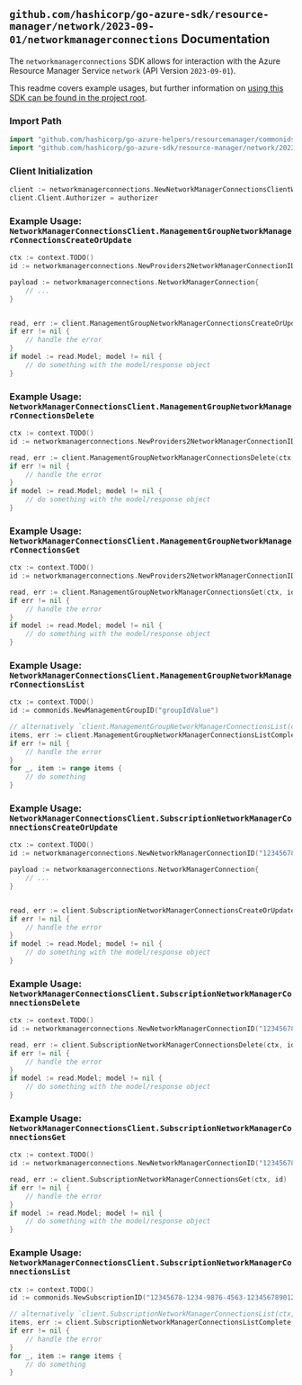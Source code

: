 
## `github.com/hashicorp/go-azure-sdk/resource-manager/network/2023-09-01/networkmanagerconnections` Documentation

The `networkmanagerconnections` SDK allows for interaction with the Azure Resource Manager Service `network` (API Version `2023-09-01`).

This readme covers example usages, but further information on [using this SDK can be found in the project root](https://github.com/hashicorp/go-azure-sdk/tree/main/docs).

### Import Path

```go
import "github.com/hashicorp/go-azure-helpers/resourcemanager/commonids"
import "github.com/hashicorp/go-azure-sdk/resource-manager/network/2023-09-01/networkmanagerconnections"
```


### Client Initialization

```go
client := networkmanagerconnections.NewNetworkManagerConnectionsClientWithBaseURI("https://management.azure.com")
client.Client.Authorizer = authorizer
```


### Example Usage: `NetworkManagerConnectionsClient.ManagementGroupNetworkManagerConnectionsCreateOrUpdate`

```go
ctx := context.TODO()
id := networkmanagerconnections.NewProviders2NetworkManagerConnectionID("managementGroupIdValue", "networkManagerConnectionValue")

payload := networkmanagerconnections.NetworkManagerConnection{
	// ...
}


read, err := client.ManagementGroupNetworkManagerConnectionsCreateOrUpdate(ctx, id, payload)
if err != nil {
	// handle the error
}
if model := read.Model; model != nil {
	// do something with the model/response object
}
```


### Example Usage: `NetworkManagerConnectionsClient.ManagementGroupNetworkManagerConnectionsDelete`

```go
ctx := context.TODO()
id := networkmanagerconnections.NewProviders2NetworkManagerConnectionID("managementGroupIdValue", "networkManagerConnectionValue")

read, err := client.ManagementGroupNetworkManagerConnectionsDelete(ctx, id)
if err != nil {
	// handle the error
}
if model := read.Model; model != nil {
	// do something with the model/response object
}
```


### Example Usage: `NetworkManagerConnectionsClient.ManagementGroupNetworkManagerConnectionsGet`

```go
ctx := context.TODO()
id := networkmanagerconnections.NewProviders2NetworkManagerConnectionID("managementGroupIdValue", "networkManagerConnectionValue")

read, err := client.ManagementGroupNetworkManagerConnectionsGet(ctx, id)
if err != nil {
	// handle the error
}
if model := read.Model; model != nil {
	// do something with the model/response object
}
```


### Example Usage: `NetworkManagerConnectionsClient.ManagementGroupNetworkManagerConnectionsList`

```go
ctx := context.TODO()
id := commonids.NewManagementGroupID("groupIdValue")

// alternatively `client.ManagementGroupNetworkManagerConnectionsList(ctx, id, networkmanagerconnections.DefaultManagementGroupNetworkManagerConnectionsListOperationOptions())` can be used to do batched pagination
items, err := client.ManagementGroupNetworkManagerConnectionsListComplete(ctx, id, networkmanagerconnections.DefaultManagementGroupNetworkManagerConnectionsListOperationOptions())
if err != nil {
	// handle the error
}
for _, item := range items {
	// do something
}
```


### Example Usage: `NetworkManagerConnectionsClient.SubscriptionNetworkManagerConnectionsCreateOrUpdate`

```go
ctx := context.TODO()
id := networkmanagerconnections.NewNetworkManagerConnectionID("12345678-1234-9876-4563-123456789012", "networkManagerConnectionValue")

payload := networkmanagerconnections.NetworkManagerConnection{
	// ...
}


read, err := client.SubscriptionNetworkManagerConnectionsCreateOrUpdate(ctx, id, payload)
if err != nil {
	// handle the error
}
if model := read.Model; model != nil {
	// do something with the model/response object
}
```


### Example Usage: `NetworkManagerConnectionsClient.SubscriptionNetworkManagerConnectionsDelete`

```go
ctx := context.TODO()
id := networkmanagerconnections.NewNetworkManagerConnectionID("12345678-1234-9876-4563-123456789012", "networkManagerConnectionValue")

read, err := client.SubscriptionNetworkManagerConnectionsDelete(ctx, id)
if err != nil {
	// handle the error
}
if model := read.Model; model != nil {
	// do something with the model/response object
}
```


### Example Usage: `NetworkManagerConnectionsClient.SubscriptionNetworkManagerConnectionsGet`

```go
ctx := context.TODO()
id := networkmanagerconnections.NewNetworkManagerConnectionID("12345678-1234-9876-4563-123456789012", "networkManagerConnectionValue")

read, err := client.SubscriptionNetworkManagerConnectionsGet(ctx, id)
if err != nil {
	// handle the error
}
if model := read.Model; model != nil {
	// do something with the model/response object
}
```


### Example Usage: `NetworkManagerConnectionsClient.SubscriptionNetworkManagerConnectionsList`

```go
ctx := context.TODO()
id := commonids.NewSubscriptionID("12345678-1234-9876-4563-123456789012")

// alternatively `client.SubscriptionNetworkManagerConnectionsList(ctx, id, networkmanagerconnections.DefaultSubscriptionNetworkManagerConnectionsListOperationOptions())` can be used to do batched pagination
items, err := client.SubscriptionNetworkManagerConnectionsListComplete(ctx, id, networkmanagerconnections.DefaultSubscriptionNetworkManagerConnectionsListOperationOptions())
if err != nil {
	// handle the error
}
for _, item := range items {
	// do something
}
```
